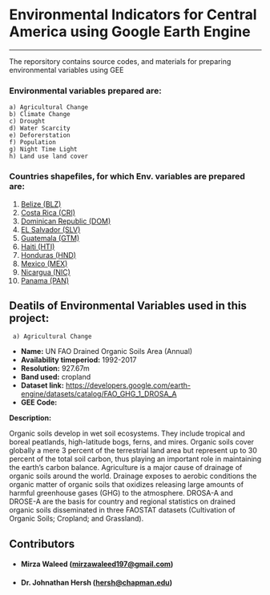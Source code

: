 # Environmental Indicators for Central America using Google Earth Engine
---

The reporsitory contains source codes, and materials for preparing environmental variables using GEE



### Environmental variables prepared are:

    a) Agricultural Change
    b) Climate Change
    c) Drought
    d) Water Scarcity
    e) Deforerstation
    f) Population
    g) Night Time Light
    h) Land use land cover

### Countries shapefiles, for which Env. variables are prepared are:

1. [Belize (BLZ)](resources\adm0_shapefiles\Belize_BLZ)
2. [Costa Rica (CRI)](resources\adm0_shapefiles\CostaRica_CRI)
3. [Dominican Republic (DOM)](resources\adm0_shapefiles\DominicanRepublic_DOM)
4. [EL Salvador (SLV)](resources\adm0_shapefiles\ElSalvador_SLV)
5. [Guatemala (GTM)](resources\adm0_shapefiles\Guatemala_GTM)
6. [Haiti (HTI)](resources\adm0_shapefiles\Haiti_HTI)
7. [Honduras (HND)](resources\adm0_shapefiles\Honduras_HND)
8. [Mexico (MEX)](resources\adm0_shapefiles\Mexico_MEX)
9. [Nicargua (NIC)](resources\adm0_shapefiles\Nicaragua_NIC)
10. [Panama (PAN)](resources\adm0_shapefiles\Panama_PAN)

## Deatils of Environmental Variables used in this project:

     a) Agricultural Change

- **Name:** UN FAO Drained Organic Soils Area (Annual)
- **Availability timeperiod:** 1992-2017
- **Resolution:** 927.67m
- **Band used:** cropland
- **Dataset link:** https://developers.google.com/earth-engine/datasets/catalog/FAO_GHG_1_DROSA_A
- **GEE Code:** 

**Description:** 

Organic soils develop in wet soil ecosystems. They include tropical and boreal peatlands, high-latitude bogs, ferns, and mires. 
Organic soils cover globally a mere 3 percent of the terrestrial land area but represent up to 30 percent of the total soil carbon, thus playing an important role in maintaining the earth’s carbon balance. 
Agriculture is a major cause of drainage of organic soils around the world. Drainage exposes to aerobic conditions the organic matter of organic soils that oxidizes releasing large amounts of harmful greenhouse gases (GHG) to the atmosphere. DROSA-A and DROSE-A are the basis for country and regional statistics on drained organic soils disseminated in three FAOSTAT datasets (Cultivation of Organic Soils; Cropland; and Grassland).



## Contributors

- #### Mirza Waleed (mirzawaleed197@gmail.com)
- #### Dr. Johnathan Hersh (hersh@chapman.edu) 